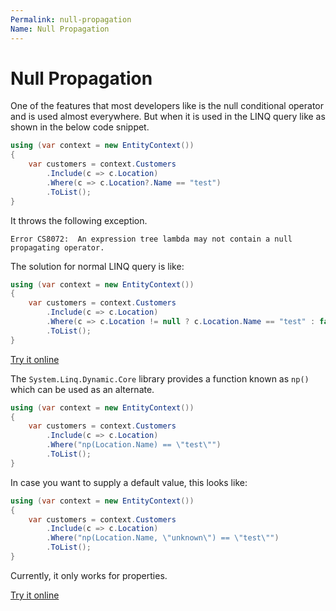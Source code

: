 ```yaml
---
Permalink: null-propagation
Name: Null Propagation
---
```


# Null Propagation

One of the features that most developers like is the null conditional operator and is used almost everywhere. But when it is used in the LINQ query like as shown in the below code snippet.

```csharp
using (var context = new EntityContext())
{
    var customers = context.Customers
        .Include(c => c.Location)
        .Where(c => c.Location?.Name == "test")
        .ToList();
}
```

It throws the following exception.

`Error CS8072:	An expression tree lambda may not contain a null propagating operator.`

The solution for normal LINQ query is like:

```csharp
using (var context = new EntityContext())
{
    var customers = context.Customers
        .Include(c => c.Location)
        .Where(c => c.Location != null ? c.Location.Name == "test" : false)
        .ToList();
}
```

[Try it online](https://dotnetfiddle.net/JNNsve)

The `System.Linq.Dynamic.Core` library provides a function known as `np()` which can be used as an alternate.

```csharp
using (var context = new EntityContext()) 
{
    var customers = context.Customers
        .Include(c => c.Location)
        .Where("np(Location.Name) == \"test\"")
        .ToList();
}
```

In case you want to supply a default value, this looks like:

```csharp
using (var context = new EntityContext())
{
    var customers = context.Customers
        .Include(c => c.Location)
        .Where("np(Location.Name, \"unknown\") == \"test\"")
        .ToList();
}
```

Currently, it only works for properties.

[Try it online](https://dotnetfiddle.net/yi7aDV)
